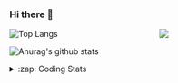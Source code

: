 ### Hi there 👋

<!--
**tao8687/tao8687** is a ✨ _special_ ✨ repository because its `README.md` (this file) appears on your GitHub profile.

Here are some ideas to get you started:

- 🔭 I’m currently working on ...
- 🌱 I’m currently learning ...
- 👯 I’m looking to collaborate on ...
- 🤔 I’m looking for help with ...
- 💬 Ask me about ...
- 📫 How to reach me: ...
- 😄 Pronouns: ...
- ⚡ Fun fact: ...
-->

<img align='right' src="https://media.giphy.com/media/M9gbBd9nbDrOTu1Mqx/giphy.gif" width="240">

  
![Top Langs](https://github-readme-stats.vercel.app/api/top-langs/?username=tao8687&layout=compact&title_color=23238E&text_color=A67D3D)

![Anurag's github stats](https://github-readme-stats.vercel.app/api?username=tao8687&show_icons=true&&text_color=A67D3D&title_color=23238E&show_icons=false&count_private=true&hide=stars)

<details>
  <summary>:zap: Coding Stats</summary>
  <br>
    
<!--START_SECTION:waka-->
![Code Time](http://img.shields.io/badge/Code%20Time-1%2C229%20hrs%2019%20mins-blue)

![Profile Views](http://img.shields.io/badge/Profile%20Views-0-blue)

**🐱 My GitHub Data** 

> 📦 1.5 MB Used in GitHub's Storage 
 > 
> 🏆 137 Contributions in the Year 2023
 > 
> 🚫 Not Opted to Hire
 > 
> 📜 50 Public Repositories 
 > 
> 🔑 22 Private Repositories 
 > 
**I'm an Early 🐤** 

```text
🌞 Morning                1005 commits        █████████████████████░░░░   83.13 % 
🌆 Daytime                84 commits          ██░░░░░░░░░░░░░░░░░░░░░░░   06.95 % 
🌃 Evening                116 commits         ██░░░░░░░░░░░░░░░░░░░░░░░   09.59 % 
🌙 Night                  4 commits           ░░░░░░░░░░░░░░░░░░░░░░░░░   00.33 % 
```
📅 **I'm Most Productive on Wednesday** 

```text
Monday                   175 commits         ████░░░░░░░░░░░░░░░░░░░░░   14.47 % 
Tuesday                  161 commits         ███░░░░░░░░░░░░░░░░░░░░░░   13.32 % 
Wednesday                227 commits         █████░░░░░░░░░░░░░░░░░░░░   18.78 % 
Thursday                 152 commits         ███░░░░░░░░░░░░░░░░░░░░░░   12.57 % 
Friday                   170 commits         ████░░░░░░░░░░░░░░░░░░░░░   14.06 % 
Saturday                 166 commits         ███░░░░░░░░░░░░░░░░░░░░░░   13.73 % 
Sunday                   158 commits         ███░░░░░░░░░░░░░░░░░░░░░░   13.07 % 
```


📊 **This Week I Spent My Time On** 

```text
🕑︎ Time Zone: Asia/Shanghai

💬 Programming Languages: 
C                        24 hrs 24 mins      ████████████████░░░░░░░░░   62.48 % 
Text                     8 hrs 51 mins       ██████░░░░░░░░░░░░░░░░░░░   22.68 % 
Python                   4 hrs 48 mins       ███░░░░░░░░░░░░░░░░░░░░░░   12.32 % 
Makefile                 35 mins             ░░░░░░░░░░░░░░░░░░░░░░░░░   01.52 % 
C++                      10 mins             ░░░░░░░░░░░░░░░░░░░░░░░░░   00.44 % 

🔥 Editors: 
VS Code                  39 hrs 4 mins       █████████████████████████   100.00 % 

🐱‍💻 Projects: 
vc0768                   38 hrs 58 mins      █████████████████████████   99.77 % 
VC0768_NPU_ToolKits_V1.0.3 mins              ░░░░░░░░░░░░░░░░░░░░░░░░░   00.13 % 
sylixOS                  2 mins              ░░░░░░░░░░░░░░░░░░░░░░░░░   00.09 % 
pto2caffe                0 secs              ░░░░░░░░░░░░░░░░░░░░░░░░░   00.01 % 

💻 Operating System: 
Linux                    39 hrs 4 mins       █████████████████████████   100.00 % 
```

**I Mostly Code in Python** 

```text
Python                   9 repos             ████████░░░░░░░░░░░░░░░░░   31.03 % 
C++                      7 repos             ██████░░░░░░░░░░░░░░░░░░░   24.14 % 
JavaScript               2 repos             ██░░░░░░░░░░░░░░░░░░░░░░░   06.90 % 
Batchfile                1 repo              █░░░░░░░░░░░░░░░░░░░░░░░░   03.45 % 
HTML                     1 repo              █░░░░░░░░░░░░░░░░░░░░░░░░   03.45 % 
```



**Timeline**

![Lines of Code chart](https://raw.githubusercontent.com/tao8687/tao8687/master/assets/bar_graph.png)


 Last Updated on 15/05/2023 01:24:19 UTC
<!--END_SECTION:waka-->
</details>
